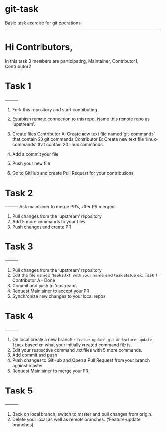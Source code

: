 # git-task
Basic task exercise for git operations

------------------------------------
 # Hi Contributors,

In this task 3 members are participating, Maintainer, Contributor1, Contributor2

# Task 1
———
1. Fork this repository and start contributing.
2. Establish remote connection to this repo, Name this remote repo as ‘upstream’.

3. Create files
Contributor A: Create new text file named ‘git-commands’ that contain 20 git commands
Contributor B: Create new text file ‘linux-commands’ that contain 20 linux commands.

4. Add a commit your file
5. Push your new file
6. Go to GitHub and create Pull Request for your contributions.

# Task 2
———
Ask maintainer to merge PR’s, after PR merged.

1. Pull changes from the ‘upstream’ repository
2. Add 5 more commands to your files
3. Push changes and create PR

# Task 3
———
1. Pull changes from the ‘upstream’ repository
2. Edit the file named ‘tasks.txt’ with your name and task status
	ex. Task 1 - Contributor A - Done
3. Commit and push to ‘upstream’.
4. Request Maintainer to accept your PR
5. Synchronize new changes to your local repos

# Task 4
———
1. On local create a new branch - `featue-update-git` or `feature-update-linux` based on what your initially created command file is.
2. Edit your respective command .txt files with 5 more commands.
3. Add commit and push
4. Push changes to GitHub and Open a Pull Request from your branch against master
5. Request Maintainer to merge your PR.

# Task 5
———
1. Back on local branch, switch to master and pull changes from origin.
2. Delete your local as well as remote branches. (‘Feature-update branches).
